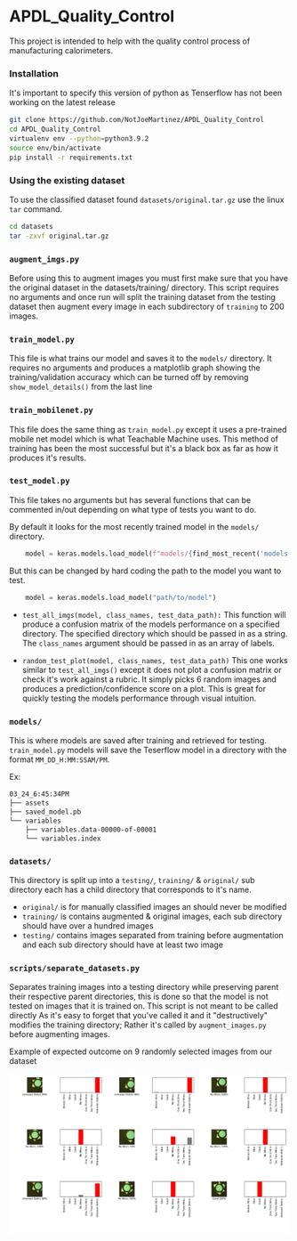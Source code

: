 # APDL_Quality_Control
This project is intended to help with the quality control process of manufacturing calorimeters. 

### Installation 
It's important to specify this version of python as Tenserflow has not been working on the latest release 
```bash
git clone https://github.com/NotJoeMartinez/APDL_Quality_Control
cd APDL_Quality_Control 
virtualenv env --python=python3.9.2
source env/bin/activate 
pip install -r requirements.txt
```

### Using the existing dataset
To use the classified dataset found `datasets/original.tar.gz`  use the linux `tar` command.
```bash
cd datasets
tar -zxvf original.tar.gz
```

### `augment_imgs.py`
Before using this to augment images you must first make sure that you have the original dataset in the 
datasets/training/ directory. This script requires no arguments and once run will split the training 
dataset from the testing dataset then augment every image in each subdirectory of `training` to 200
images. 

### `train_model.py`
This file is what trains our model and saves it to the `models/` directory. It requires no
arguments and produces a matplotlib graph showing the training/validation accuracy which can 
be turned off by removing `show_model_details()` from the last line

### `train_mobilenet.py`
This file does the same thing as `train_model.py` except it uses a pre-trained mobile net model
which is what Teachable Machine uses. This method of training has been the most successful but it's 
a black box as far as how it produces it's results. 

### `test_model.py` 
This file takes no arguments but has several functions that can be commented in/out depending on what type of tests you want to do.

By default it looks for the most recently trained model in the `models/` directory.
```python 
    model = keras.models.load_model(f"models/{find_most_recent('models')}")
```
But this can be changed by hard coding the path to the model you want to test.
```python
    model = keras.models.load_model("path/to/model")
```
- `test_all_imgs(model, class_names, test_data_path):`
This function will produce a confusion matrix of the models performance on a specified directory. 
The specified directory which should be passed in as a string. The `class_names` argument 
should be passed in as an array of labels. 

- `random_test_plot(model, class_names, test_data_path)`
This one works similar to `test_all_imgs()`  except it does not plot a confusion matrix or check it's work 
against a rubric. It simply picks 6 random images and produces a prediction/confidence score on a plot. 
This is great for quickly testing the models performance through visual intuition. 


### `models/`
This is where models are saved after training and retrieved for testing.
`train_model.py` models will save the Teserflow model in a directory with the
format `MM_DD_H:MM:SSAM/PM`. 

Ex:
```text
03_24_6:45:34PM
├── assets
├── saved_model.pb
└── variables
    ├── variables.data-00000-of-00001
    └── variables.index
```


### `datasets/` 
This directory is split up into a `testing/`, `training/` & `original/` sub directory
each has a child directory that corresponds to it's name. 
- `original/` is for manually classified images an should never be modified 
- `training/` is contains augmented & original images, each sub directory should have over a hundred images
- `testing/` contains images separated from training before augmentation and each sub directory should have at least two image


### `scripts/separate_datasets.py`
Separates training images into a testing directory while preserving 
parent their respective parent directories, this is done so that the model is not
tested on images that it is trained on. This script is not meant to be called directly
As it's easy to forget that you've called it and it "destructively" modifies the
training directory; Rather it's called by `augment_images.py` before augmenting images. 





Example of expected outcome on 9 randomly selected images from our dataset

![fig_one](README.assets/Figure_1.png)

